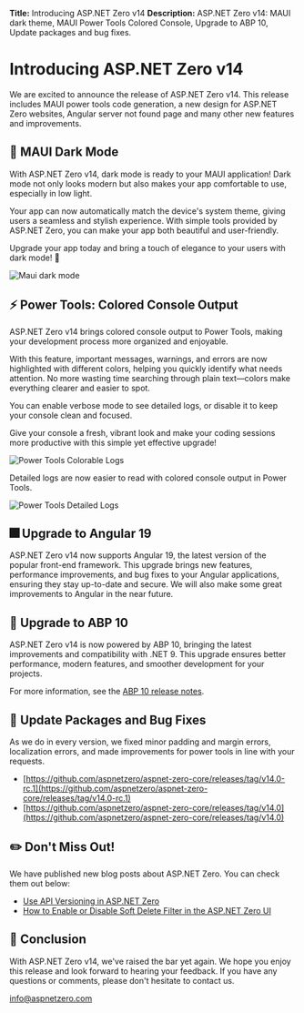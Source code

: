 **Title:** Introducing ASP.NET Zero v14
**Description:** ASP.NET Zero v14: MAUI dark theme, MAUI Power Tools Colored Console, Upgrade to ABP 10, Update packages and bug fixes.

# Introducing ASP.NET Zero v14

We are excited to announce the release of ASP.NET Zero v14. This release includes MAUI power tools code generation, a new design for ASP.NET Zero websites, Angular server not found page and many other new features and improvements.

## 🌙 MAUI Dark Mode

With ASP.NET Zero v14, dark mode is ready to your MAUI application! Dark mode not only looks modern but also makes your app comfortable to use, especially in low light.

Your app can now automatically match the device's system theme, giving users a seamless and stylish experience. With simple tools provided by ASP.NET Zero, you can make your app both beautiful and user-friendly.

Upgrade your app today and bring a touch of elegance to your users with dark mode! 🌙

![Maui dark mode](/Images/Blog/dark-mode-maui.gif)

## ⚡ Power Tools: Colored Console Output

ASP.NET Zero v14 brings colored console output to Power Tools, making your development process more organized and enjoyable.

With this feature, important messages, warnings, and errors are now highlighted with different colors, helping you quickly identify what needs attention. No more wasting time searching through plain text—colors make everything clearer and easier to spot.

You can enable verbose mode to see detailed logs, or disable it to keep your console clean and focused.

Give your console a fresh, vibrant look and make your coding sessions more productive with this simple yet effective upgrade! 

![Power Tools Colorable Logs](/Images/Blog/power-tools-colorable-logs.png)

Detailed logs are now easier to read with colored console output in Power Tools.

![Power Tools Detailed Logs](/Images/Blog/power-tools-detailed-logs.gif)


## 🎆 Upgrade to Angular 19

ASP.NET Zero v14 now supports Angular 19, the latest version of the popular front-end framework. This upgrade brings new features, performance improvements, and bug fixes to your Angular applications, ensuring they stay up-to-date and secure. We will also make some great improvements to Angular in the near future.

## 🌅 Upgrade to ABP 10

ASP.NET Zero v14 is now powered by ABP 10, bringing the latest improvements and compatibility with .NET 9. This upgrade ensures better performance, modern features, and smoother development for your projects. 

For more information, see the [ABP 10 release notes](https://github.com/aspnetboilerplate/aspnetboilerplate/releases/tag/v10.0).

## 🐛 Update Packages and Bug Fixes

As we do in every version, we fixed minor padding and margin errors, localization errors, and made improvements for power tools in line with your requests.

* [https://github.com/aspnetzero/aspnet-zero-core/releases/tag/v14.0-rc.1](https://github.com/aspnetzero/aspnet-zero-core/releases/tag/v14.0-rc.1)
* [https://github.com/aspnetzero/aspnet-zero-core/releases/tag/v14.0](https://github.com/aspnetzero/aspnet-zero-core/releases/tag/v14.0)

## ✏️ Don't Miss Out! 

We have published new blog posts about ASP.NET Zero. You can check them out below:

* [Use API Versioning in ASP.NET Zero](https://aspnetzero.com/blog/use-api-versioning-in-asp.net-zero)
* [How to Enable or Disable Soft Delete Filter in the ASP.NET Zero UI](https://aspnetzero.com/blog/enable-disable-soft-delete-in-the-asp.net-zero)

## 🙏 Conclusion

With ASP.NET Zero v14, we've raised the bar yet again. We hope you enjoy this release and look forward to hearing your feedback. If you have any questions or comments, please don't hesitate to contact us. 

<a href="mailto:info@aspnetzero.com">info@aspnetzero.com</a>

